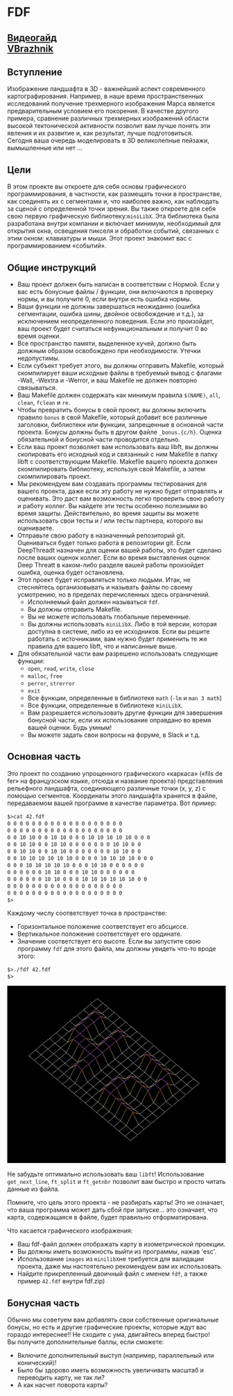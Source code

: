 # FDF
[Видеогайд](https://www.youtube.com/watch?v=10P59aOgi68&t=1312s) \
[VBrazhnik](https://github.com/VBrazhnik/FdF/wiki)
---
## Вступление
Изображение ландшафта в 3D - важнейший аспект современного картографирования.
Например, в наше время пространственных исследований получение трехмерного изображения Марса является
предварительным условием его покорения. В качестве другого примера, сравнение различных трехмерных
изображений области высокой тектонической активности позволит вам лучше понять эти явления и их
развитие и, как результат, лучше подготовиться. \
Сегодня ваша очередь моделировать в 3D великолепные пейзажи, вымышленные или нет ...
## Цели
В этом проекте вы откроете для себя основы графического программирования, в частности, как размещать
точки в пространстве, как соединять их с сегментами и, что наиболее важно, как наблюдать за сценой
с определенной точки зрения.
Вы также откроете для себя свою первую графическую библиотеку:`miniLibX`. Эта библиотека была
разработана внутри компании и включает минимум, необходимый для открытия окна, освещения пикселя
и обработки событий, связанных с этим окном: клавиатуры и мыши. Этот проект знакомит вас с
программированием «событий».
## Общие инструкций
* Ваш проект должен быть написан в соответствии с Нормой. Если у вас есть бонусные файлы / функции,
  они включаются в проверку нормы, и вы получите 0, если внутри есть ошибка нормы.
* Ваши функции не должны завершаться неожиданно (ошибка сегментации, ошибка шины, двойное
  освобождение и т.д.), за исключением неопределенного поведения. Если это произойдет, ваш проект
  будет считаться нефункциональным и получит 0 во время оценки.
* Все пространство памяти, выделенное кучей, должно быть должным образом освобождено при необходимости.
  Утечки недопустимы.
* Если субъект требует этого, вы должны отправить Makefile, который скомпилирует ваши исходные файлы
  в требуемый вывод с флагами -Wall, -Wextra и -Werror, и ваш Makefile не должен повторно связываться.
* Ваш Makefile должен содержать как минимум правила `$(NAME)`, `all`, `clean`, `fclean` и `re`.
* Чтобы превратить бонусы в свой проект, вы должны включить правило `bonus` в свой Makefile, который
  добавит все различные заголовки, библиотеки или функции, запрещенные в основной части проекта.
  Бонусы должны быть в другом файле `_bonus.{c/h}`.  Оценка обязательной и бонусной части проводится отдельно.
* Если ваш проект позволяет вам использовать ваш libft, вы должны скопировать его исходный
  код и связанный с ним Makefile в папку libft с соответствующим Makefile. Makefile вашего проекта
  должен скомпилировать библиотеку, используя свой Makefile, а затем скомпилировать проект.
* Мы рекомендуем вам создавать программы тестирования для вашего проекта, даже если эту работу не
  нужно будет отправлять и оценивать. Это даст вам возможность легко проверить свою работу и работу
  коллег. Вы найдете эти тесты особенно полезными во время защиты. Действительно, во время защиты
  вы можете использовать свои тесты и / или тесты партнера, которого вы оцениваете.
* Отправьте свою работу в назначенный репозиторий git. Оцениваться будет только работа
  в репозитории git. Если DeepThreadt назначен для оценки вашей работы, это будет сделано после ваших
  оценок коллег. Если во время выставления оценок Deep Threatt в каком-либо разделе вашей работы
  произойдет ошибка, оценка будет остановлена.
* Этот проект будет исправляться только людьми. Итак, не стесняйтесь организовывать и называть
  файлы по своему усмотрению, но в пределах перечисленных здесь ограничений.
    * Исполняемый файл должен называться `fdf`.
    * Вы должны отправить Makefile.
    * Вы не можете использовать глобальные переменные.
    * Вы должны использовать `miniLibX`. Либо в той версии, которая доступна
      в системе, либо из ее исходников. Если вы решите работать с источниками,
      вам нужно будет применить те же правила для вашего libft, что и написанные выше.
* Для обязательной части вам разрешено использовать следующие функции:
    * `open`, `read`, `write`, `close`
    * `malloc`, `free`
    * `perror`, `strerror`
    * `exit`
    * Все функции, определенные в библиотеке `math` (`-lm` и `man 3 math`)
    * Все функции, определенные в библиотеке `miniLibX`.
    * Вам разрешается использовать другие функции для завершения бонусной части, если их использование
      оправдано во время вашей оценки. Будь умным!
    * Вы можете задать свои вопросы на форуме, в Slack и т.д.
  
## Основная часть
Это проект по созданию упрощенного графического «каркаса» («fils de fer» на французском языке,
отсюда и название проекта) представления рельефного ландшафта, соединяющего различные точки (x, y, z) с
помощью сегментов. Координаты этого ландшафта хранятся в файле, передаваемом вашей программе в 
качестве параметра. Вот пример:
```shell
$>cat 42.fdf
0 0 0 0 0 0 0 0 0 0 0 0 0 0 0 0 0 0 0
0 0 0 0 0 0 0 0 0 0 0 0 0 0 0 0 0 0 0
0 0 10 10 0 0 10 10 0 0 0 10 10 10 10 10 0 0 0
0 0 10 10 0 0 10 10 0 0 0 0 0 0 0 10 10 0 0
0 0 10 10 0 0 10 10 0 0 0 0 0 0 0 10 10 0 0
0 0 10 10 10 10 10 10 0 0 0 0 10 10 10 10 0 0 0
0 0 0 10 10 10 10 10 0 0 0 10 10 0 0 0 0 0 0
0 0 0 0 0 0 10 10 0 0 0 10 10 0 0 0 0 0 0
0 0 0 0 0 0 10 10 0 0 0 10 10 10 10 10 10 0 0
0 0 0 0 0 0 0 0 0 0 0 0 0 0 0 0 0 0 0
0 0 0 0 0 0 0 0 0 0 0 0 0 0 0 0 0 0 0
$>
```
Каждому числу соответствует точка в пространстве:
* Горизонтальное положение соответствует его абсциссе.
* Вертикальное положение соответствует его ординате.
* Значение соответствует его высоте.
Если вы запустите свою программу `fdf` для этого файла, мы должны увидеть что-то вроде этого:
```shell
$>./fdf 42.fdf
$>
```
![](42.fdf.example.png)

Не забудьте оптимально использовать ваш `libft`! Использование `get_next_line`, `ft_split` и `ft_getnbr` позволит вам
быстро и просто читать данные из файла.

Помните, что цель этого проекта - не разбирать карты! Это не означает, что ваша программа может дать
сбой при запуске... это означает, что карта, содержащаяся в файле, будет правильно отформатирована.

Что касается графического изображения:
* Ваш fdf-файл должен отображать карту в изометрической проекции.
* Вы должны иметь возможность выйти из программы, нажав 'esc'.
* Использование `images` из `minilibX`не требуется для валидации проекта, даже мы настоятельно рекомендуем вам их использовать.
* Найдите прикрепленный двоичный файл с именем `fdf`, а также пример `42.fdf` внутри fdf.zip)

## Бонусная часть
Обычно мы советуем вам добавлять свои собственные оригинальные бонусы, но есть и другие графические проекты, которые ждут вас
гораздо интереснее!! Не сходите с ума, двигайтесь вперед быстро! \
Вы получите дополнительные баллы, если сможете:
* Включите дополнительный выступ (например, параллельный или конический)!
* Было бы здорово иметь возможность увеличивать масштаб и переводить карту, не так ли?
* А как насчет поворота карты?